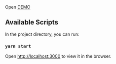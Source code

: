 Open [DEMO](https://emoji-theta.vercel.app/)

## Available Scripts

In the project directory, you can run:

### `yarn start`

Open [http://localhost:3000](http://localhost:3000) to view it in the browser.


